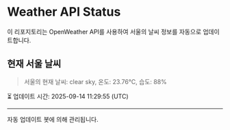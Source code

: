 
# Weather API Status

이 리포지토리는 OpenWeather API를 사용하여 서울의 날씨 정보를 자동으로 업데이트합니다.

## 현재 서울 날씨
> 서울의 현재 날씨: clear sky, 온도: 23.76°C, 습도: 88%

⏳ 업데이트 시간: 2025-09-14 11:29:55 (UTC)

---
자동 업데이트 봇에 의해 관리됩니다.
